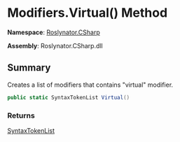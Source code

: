 # Modifiers\.Virtual\(\) Method

**Namespace**: [Roslynator.CSharp](../../README.md)

**Assembly**: Roslynator\.CSharp\.dll

## Summary

Creates a list of modifiers that contains "virtual" modifier\.

```csharp
public static SyntaxTokenList Virtual()
```

### Returns

[SyntaxTokenList](https://docs.microsoft.com/en-us/dotnet/api/microsoft.codeanalysis.syntaxtokenlist)

